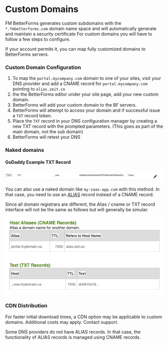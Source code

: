# Custom Domains

FM BetterForms generates custom subdomains with the `*.fmbetterforms.com` domain name space and will automatically generate and maintain a security certificate For custom domains you will have to follow a few steps to configure. 

If your account permits it, you can map fully customized domains to BetterForms servers. 

### Custom Domain Configuration

1. To map the `portal.mycompany.com` domain to one of your sites, visit your DNS provider and add a CNAME record for `portal.mycompany.com` pointing to `alias.zeit.co` 
2. the the BetterForms editor under your site page, add your new custom domain.
3. BetterForms will add your custom domain to the BF servers.
4. BetterForms will attempt to access your domain and if successful issue a `TXT`  record token.
5. Place the `TXT` record in your DNS configuration manager by creating a new TXT record with the prompted parameters. \(This goes as part of the main domain, not the sub domain\)
6. BetterForms will retest your DNS 

### **Naked domains**

#### GoDaddy Example TXT Record

![](../../.gitbook/assets/screen-shot-2018-08-20-at-9.08.57-pm.png)

You can also use a naked domain like `my-saas-app.com` with this method. In that case, you need to use an [ALIAS](https://support.dnsimple.com/articles/alias-record/) record instead of a CNAME record.

Since all domain registrars are different, the Alias / cname or TXT record interface will not be the same as follows but will generally be simular. 

![](../../.gitbook/assets/screen-shot-2018-12-09-at-7.40.47-pm%20%281%29.png)

  


### CDN Distribution

For faster initial download times, a CDN option may be applicable to custom domains. Additional costs may apply. Contact support.  
 

Some DNS providers do not have ALIAS records. In that case, the functionality of ALIAS records is managed using CNAME records.

